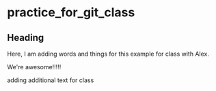 # practice_for_git_class

## Heading
Here, I am adding words and things for this example for class with Alex.

We're awesome!!!!!

adding additional text for class